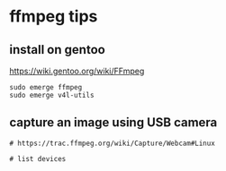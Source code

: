 # ffmpeg tips

## install on gentoo
https://wiki.gentoo.org/wiki/FFmpeg
```
sudo emerge ffmpeg
sudo emerge v4l-utils

```

## capture an image using USB camera

```
# https://trac.ffmpeg.org/wiki/Capture/Webcam#Linux

# list devices

```
